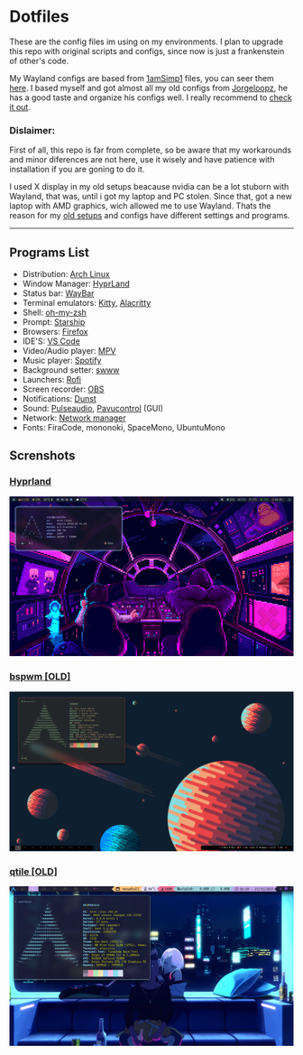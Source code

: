 # **Dotfiles**

These are the config files im using on my environments.
I plan to upgrade this repo with original scripts and configs, since now is just a frankenstein of other's code. 

My Wayland configs are based from [1amSimp1](https://github.com/1amSimp1e/) files, you can seer them [here](https://github.com/1amSimp1e/dots).
I based myself and got almost all my old configs from [Jorgeloopz](https://github.com/jorgeloopzz), he has a good taste and organize his configs well. I really recommend to [check it out](https://github.com/jorgeloopzz/dotfiles).​ 

### **Dislaimer**:
First of all, this repo is far from complete, so be aware that my workarounds and minor diferences are not here, use it wisely and have patience with installation if you are goning to do it. 

I used X display in my old setups beacause nvidia can be a lot stuborn with Wayland, that was, until i got my laptop and PC stolen. Since that, got a new laptop with AMD graphics, wich allowed me to use Wayland. Thats the reason for my [old setups](https://github.com/Davi-K-Silva/dotfiles/tree/old_dots) and configs have different settings and programs.

---

## **Programs List**
- Distribution: [Arch Linux](https://wiki.archlinux.org/)												
- Window Manager: [HyprLand](https://hyprland.org/)
- Status bar: [WayBar](https://github.com/Alexays/Waybar)
- Terminal emulators: [Kitty](https://wiki.archlinux.org/title/Kitty), [Alacritty](https://wiki.archlinux.org/title/Alacritty)										
- Shell: [oh-my-zsh](https://ohmyz.sh/)													
- Prompt: [Starship](https://starship.rs/)													
- Browsers: [Firefox](https://www.mozilla.org/en-US/firefox/new/)											
- IDE'S: [VS Code](https://wiki.archlinux.org/title/Visual_Studio_Code)												
- Video/Audio player: [MPV](https://wiki.archlinux.org/title/Mpv)												
- Music player: [Spotify](https://wiki.archlinux.org/title/Spotify)											
- Background setter: [swww](https://github.com/Horus645/swww)																				
- Launchers: [Rofi](https://wiki.archlinux.org/title/Rofi) 																					
- Screen recorder: [OBS](https://wiki.archlinux.org/title/Open_Broadcaster_Software)			
- Notifications: [Dunst](https://wiki.archlinux.org/title/Dunst)											
- Sound: [Pulseaudio](https://wiki.archlinux.org/title/PulseAudio), [Pavucontrol](https://github.com/pulseaudio/pavucontrol) (GUI)
- Network: [Network manager](https://wiki.archlinux.org/title/NetworkManager)																																		
- Fonts: FiraCode, mononoki, SpaceMono, UbuntuMono

## **Screnshots**

### [Hyprland](https://github.com/Davi-K-Silva/dotfiles/tree/main/.config/hypr)
![qtile](https://raw.githubusercontent.com/Davi-K-Silva/dotfiles/main/.screenshots/hyprland.png)

### [bspwm [OLD]](https://github.com/Davi-K-Silva/dotfiles/tree/old_dots/.config/bspwm)
![bspwm](https://raw.githubusercontent.com/Davi-K-Silva/dotfiles/main/.screenshots/bspwm.png)

### [qtile [OLD]](https://github.com/Davi-K-Silva/dotfiles/tree/old_dots/.config/qtile)
![qtile](https://raw.githubusercontent.com/Davi-K-Silva/dotfiles/main/.screenshots/qtile.png)
